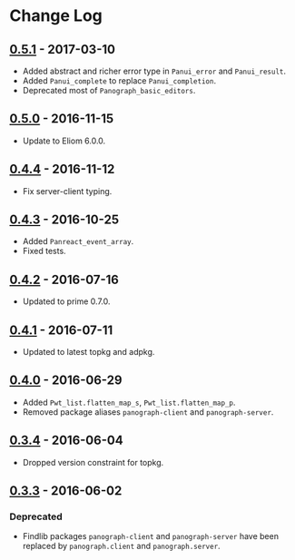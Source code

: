 # Change Log

## [0.5.1] - 2017-03-10

- Added abstract and richer error type in `Panui_error` and `Panui_result`.
- Added `Panui_complete` to replace `Panui_completion`.
- Deprecated most of `Panograph_basic_editors`.

## [0.5.0] - 2016-11-15

- Update to Eliom 6.0.0.

## [0.4.4] - 2016-11-12

- Fix server-client typing.

## [0.4.3] - 2016-10-25

- Added `Panreact_event_array`.
- Fixed tests.

## [0.4.2] - 2016-07-16

- Updated to prime 0.7.0.

## [0.4.1] - 2016-07-11

- Updated to latest topkg and adpkg.

## [0.4.0] - 2016-06-29

- Added `Pwt_list.flatten_map_s`, `Pwt_list.flatten_map_p`.
- Removed package aliases `panograph-client` and `panograph-server`.

## [0.3.4] - 2016-06-04

- Dropped version constraint for topkg.

## [0.3.3] - 2016-06-02

### Deprecated
- Findlib packages `panograph-client` and `panograph-server` have been
  replaced by `panograph.client` and `panograph.server`.

[Unreleased]: https://github.com/paurkedal/panograph/compare/0.5.0...HEAD
[0.5.1]: https://github.com/paurkedal/panograph/compare/0.5.0...0.5.1
[0.5.0]: https://github.com/paurkedal/panograph/compare/0.4.4...0.5.0
[0.4.4]: https://github.com/paurkedal/panograph/compare/0.4.3...0.4.4
[0.4.3]: https://github.com/paurkedal/panograph/compare/0.4.2...0.4.3
[0.4.2]: https://github.com/paurkedal/panograph/compare/0.4.1...0.4.2
[0.4.1]: https://github.com/paurkedal/panograph/compare/0.4.0...0.4.1
[0.4.0]: https://github.com/paurkedal/panograph/compare/0.3.4...0.4.0
[0.3.4]: https://github.com/paurkedal/panograph/compare/0.3.3...0.3.4
[0.3.3]: https://github.com/paurkedal/panograph/compare/0.3.2...0.3.3
